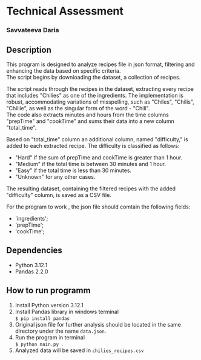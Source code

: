 # Technical Assessment
### Savvateeva Daria

## Description
   
   This program is designed to analyze recipes file in json format, filtering and enhancing the data based on specific criteria.<br/>
   The script begins by downloading the dataset, a collection of recipes.

   The script reads through the recipes in the dataset, extracting every recipe that includes "Chilies" as one of the ingredients. The implementation is robust, accommodating variations of misspelling, such as "Chiles", "Chilis", "Chillie", as well as the singular form of the word - "Chili".<br/>
   The code also extracts minutes and hours from the time columns "prepTime" and "cookTime" and sums their data into a new column "total_time".<br/>

   Based on "total_time" column an additional column, named "difficulty," is added to each extracted recipe. The difficulty is classified as follows:<br/>
- "Hard" if the sum of prepTime and cookTime is greater than 1 hour.
- "Medium" if the total time is between 30 minutes and 1 hour.
- "Easy" if the total time is less than 30 minutes.
- "Unknown" for any other cases.<br>
  
The resulting dataset, containing the filtered recipes with the added "difficulty" column, is saved as a CSV file.

For the program to work , the json file should comtain the following fields:<br/>
- 'ingredients';
- 'prepTime';
- 'cookTime';
  



 



## Dependencies
- Python 3.12.1
- Pandas 2.2.0


## How to run programm
1. Install Python version 3.12.1<br/>
2. Install Pandas library in windows terminal <br>`$ pip install pandas`<br/>
3. Original json file for further analysis should be located in the same directory under the name `data.json`.<br/>
4. Run the program in terminal <br> `$ python main.py `.<br/>
5. Analyzed data will be saved in `chilies_recipes.csv`








